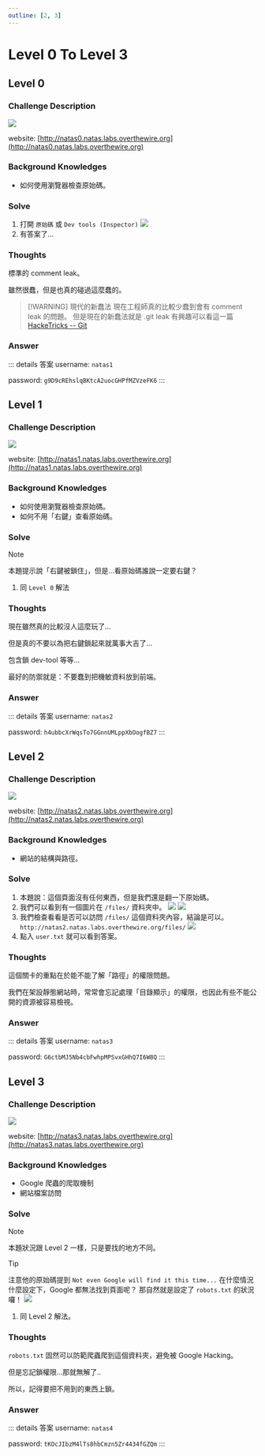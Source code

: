 ```yaml
---
outline: [2, 3]
---
```


# Level 0 To Level 3

## Level 0

### Challenge Description

![](/articles/01_Wargames/00_OverTheWire/00_Natas/00_Level_0_To_Level_3/20240207131446.png)

website: [http://natas0.natas.labs.overthewire.org](http://natas0.natas.labs.overthewire.org)

### Background Knowledges

- 如何使用瀏覽器檢查原始碼。

### Solve

1. 打開 `原始碼` 或 `Dev tools (Inspector)`
   ![](/articles/01_Wargames/00_OverTheWire/00_Natas/00_Level_0_To_Level_3/20240207132311.png)
2. 有答案了...

### Thoughts

標準的 comment leak。

雖然很蠢，但是也真的碰過這麼蠢的。

> [!WARNING] 現代的新蠢法
> 現在工程師真的比較少蠢到會有 comment leak 的問題。
> 但是現在的新蠢法就是 .git leak
> 有興趣可以看這一篇 [HackeTricks -- Git](https://book.hacktricks.xyz/network-services-pentesting/pentesting-web/git)

### Answer

::: details 答案
username: `natas1`

password: `g9D9cREhslqBKtcA2uocGHPfMZVzeFK6`
:::

## Level 1

### Challenge Description

![](/articles/01_Wargames/00_OverTheWire/00_Natas/00_Level_0_To_Level_3/20240207132548.png)

website: [http://natas1.natas.labs.overthewire.org](http://natas1.natas.labs.overthewire.org)

### Background Knowledges

- 如何使用瀏覽器檢查原始碼。
- 如何不用「右鍵」查看原始碼。

### Solve

> [!NOTE]
> 本題提示說「右鍵被鎖住」，但是...看原始碼誰說一定要右鍵？

1. 同 `Level 0` 解法

### Thoughts

現在雖然真的比較沒人這麼玩了...

但是真的不要以為把右鍵鎖起來就萬事大吉了...

包含鎖 dev-tool 等等...

最好的防禦就是：不要蠢到把機敏資料放到前端。

### Answer

::: details 答案
username: `natas2`

password: `h4ubbcXrWqsTo7GGnnUMLppXbOogfBZ7`
:::

## Level 2

### Challenge Description

![](/articles/01_Wargames/00_OverTheWire/00_Natas/00_Level_0_To_Level_3/20240207132828.png)

website: [http://natas2.natas.labs.overthewire.org](http://natas2.natas.labs.overthewire.org)

### Background Knowledges

- 網站的結構與路徑。

### Solve

1. 本題說：這個頁面沒有任何東西，但是我們還是翻一下原始碼。
2. 我們可以看到有一個圖片在 `/files/` 資料夾中。
   ![](/articles/01_Wargames/00_OverTheWire/00_Natas/00_Level_0_To_Level_3/20240207133046.png)
   ![](/articles/01_Wargames/00_OverTheWire/00_Natas/00_Level_0_To_Level_3/20240207133102.png)
3. 我們檢查看看是否可以訪問 `/files/` 這個資料夾內容，結論是可以。
   `http://natas2.natas.labs.overthewire.org/files/` ![](/articles/01_Wargames/00_OverTheWire/00_Natas/00_Level_0_To_Level_3/20240207133149.png)
4. 點入 `user.txt` 就可以看到答案。

### Thoughts

這個關卡的重點在於能不能了解「路徑」的權限問題。

我們在架設靜態網站時，常常會忘記處理「目錄顯示」的權限，也因此有些不能公開的資源被容易檢視。

### Answer

::: details 答案
username: `natas3`

password: `G6ctbMJ5Nb4cbFwhpMPSvxGHhQ7I6W8Q`
:::

## Level 3

### Challenge Description

![](/articles/01_Wargames/00_OverTheWire/00_Natas/00_Level_0_To_Level_3/20240207133627.png)

website: [http://natas3.natas.labs.overthewire.org](http://natas3.natas.labs.overthewire.org)

### Background Knowledges

- Google 爬蟲的爬取機制
- 網站檔案訪問

### Solve

> [!NOTE]
> 本題狀況跟 Level 2 一樣，只是要找的地方不同。

> [!TIP]
> 注意他的原始碼提到 `Not even Google will find it this time...`
> 在什麼情況什麼設定下，Google 都無法找到頁面呢？
> 那自然就是設定了 `robots.txt` 的狀況囉！
> ![](/articles/01_Wargames/00_OverTheWire/00_Natas/00_Level_0_To_Level_3/20240207133937.png)

1. 同 Level 2 解法。

### Thoughts

`robots.txt` 固然可以防範爬蟲爬到這個資料夾，避免被 Google Hacking。

但是忘記鎖權限...那就無解了..

所以，記得要把不用到的東西上鎖。

### Answer

::: details 答案
username: `natas4`

password: `tKOcJIbzM4lTs8hbCmzn5Zr4434fGZQm`
:::
